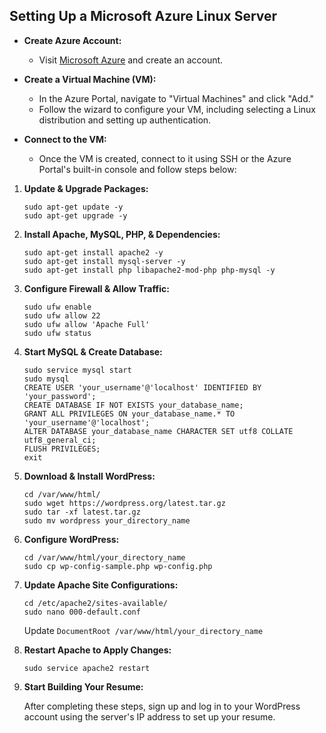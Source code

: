 ## Setting Up a Microsoft Azure Linux Server

- **Create Azure Account:**
   - Visit [Microsoft Azure](https://azure.microsoft.com/) and create an account.

- **Create a Virtual Machine (VM):**
   - In the Azure Portal, navigate to "Virtual Machines" and click "Add."
   - Follow the wizard to configure your VM, including selecting a Linux distribution and setting up authentication.

- **Connect to the VM:**
   - Once the VM is created, connect to it using SSH or the Azure Portal's built-in console and follow steps below:

1. **Update & Upgrade Packages:**
   ```
   sudo apt-get update -y
   sudo apt-get upgrade -y
   ```

2. **Install Apache, MySQL, PHP, & Dependencies:**
   ```
   sudo apt-get install apache2 -y
   sudo apt-get install mysql-server -y
   sudo apt-get install php libapache2-mod-php php-mysql -y
   ```

3. **Configure Firewall & Allow Traffic:**
   ```
   sudo ufw enable
   sudo ufw allow 22
   sudo ufw allow 'Apache Full'
   sudo ufw status
   ```

4. **Start MySQL & Create Database:**
   ```
   sudo service mysql start
   sudo mysql
   CREATE USER 'your_username'@'localhost' IDENTIFIED BY 'your_password';
   CREATE DATABASE IF NOT EXISTS your_database_name;
   GRANT ALL PRIVILEGES ON your_database_name.* TO 'your_username'@'localhost';
   ALTER DATABASE your_database_name CHARACTER SET utf8 COLLATE utf8_general_ci;
   FLUSH PRIVILEGES;
   exit
   ```

5. **Download & Install WordPress:**
   ```
   cd /var/www/html/
   sudo wget https://wordpress.org/latest.tar.gz
   sudo tar -xf latest.tar.gz
   sudo mv wordpress your_directory_name
   ```

6. **Configure WordPress:**
   ```
   cd /var/www/html/your_directory_name
   sudo cp wp-config-sample.php wp-config.php
   ```

7. **Update Apache Site Configurations:**
   ```
   cd /etc/apache2/sites-available/
   sudo nano 000-default.conf
   ```
   Update `DocumentRoot /var/www/html/your_directory_name`

8. **Restart Apache to Apply Changes:**
   ```
   sudo service apache2 restart
   ```

9. **Start Building Your Resume:**
    
   After completing these steps, sign up and log in to your WordPress account using the server's IP address to set up your resume.

